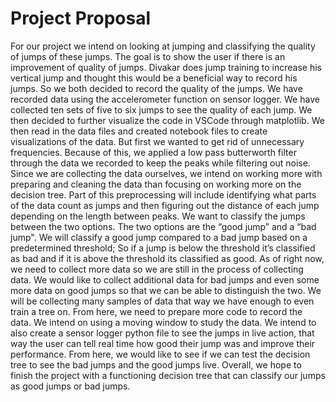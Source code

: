 # Project Proposal

For our project we intend on looking at jumping and classifying the quality of jumps of these jumps. The goal is to show the user if there is an improvement of quality of jumps. Divakar does jump training to increase his vertical jump and thought this would be a beneficial way to record his jumps. So we both decided to record the quality of the jumps. We have recorded data using the accelerometer function on sensor logger. We have collected ten sets of five to six jumps to see the quality of each jump.  We then decided to further visualize the code in VSCode through matplotlib. We then read in the data files and created notebook files to create visualizations of the data. But first we wanted to get rid of unnecessary frequencies. Because of this, we applied a low pass butterworth filter through the data we recorded to keep the peaks while filtering out noise. Since we are collecting the data ourselves, we intend on working more with preparing and cleaning the data than focusing on working more on the decision tree. Part of this preprocessing will include identifying what parts of the data count as jumps and then figuring out the distance of each jump depending on the length between peaks. We want to classify the jumps between the two options. The two options are the “good jump” and a “bad jump". We will classify a good jump compared to a bad jump based on a predetermined threshold; So if a jump is below the threshold it’s classified as bad and if it is above the threshold its classified as good. As of right now, we need to collect more data so we are still in the process of collecting data. We would like to collect additional data for bad jumps and even some more data on good jumps so that we can be able to distinguish the two. We will be collecting many samples of data that way we have enough to even train a tree on. From here, we need to prepare more code to record the data. We intend on using a moving window to study the data. We intend to also create a sensor logger python file to see the jumps in live action, that way the user can tell real time how good their jump was and improve their performance. From here, we would like to see if we can test the decision tree to see the bad jumps and the good jumps live. Overall, we hope to finish the project with a functioning decision tree that can classify our jumps as good jumps or bad jumps.